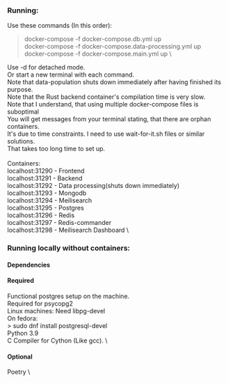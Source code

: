 ### Running:

Use these commands (In this order):
> docker-compose -f docker-compose.db.yml up \
> docker-compose -f docker-compose.data-processing.yml up \
> docker-compose -f docker-compose.main.yml up \

Use -d for detached mode. \
Or start a new terminal with each command. \
Note that data-population shuts down immediately after having finished its purpose. \
Note that the Rust backend container's compilation time is very slow. \
Note that I understand, that using multiple docker-compose files is suboptimal \
You will get messages from your terminal stating, that there are orphan containers.\
It's due to time constraints. I need to use wait-for-it.sh files or similar solutions. \
That takes too long time to set up. \
 \
Containers: \
localhost:31290 - Frontend \
localhost:31291 - Backend \
localhost:31292 - Data processing(shuts down immediately) \
localhost:31293 - Mongodb \
localhost:31294 - Meilisearch \
localhost:31295 - Postgres \
localhost:31296 - Redis \
localhost:31297 - Redis-commander \
localhost:31298 - Meilisearch Dashboard \


### Running locally without containers:

#### Dependencies

#### Required

Functional postgres setup on the machine. \
    Required for psycopg2 \
    Linux machines: Need libpg-devel \
        On fedora: \
            > sudo dnf install postgresql-devel \
Python 3.9 \
C Compiler for Cython (Like gcc). \

#### Optional

Poetry \
